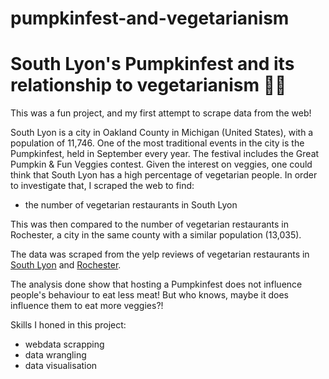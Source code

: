# pumpkinfest-and-vegetarianism

# South Lyon's Pumpkinfest and its relationship to vegetarianism 🎃:seedling:

This was a fun project, and my first attempt to scrape data from the web!

South Lyon is a city in Oakland County in Michigan (United States), with a population of 11,746. One of the most traditional events in the city is the Pumpkinfest, held in September every year. The festival includes the Great Pumpkin & Fun Veggies contest. Given the interest on veggies, one could think that South Lyon has a high percentage of vegetarian people. In order to investigate that, I scraped the web to find:
- the number of vegetarian restaurants in South Lyon

This was then compared to the number of vegetarian restaurants in Rochester, a city in the same county with a similar population (13,035).


The data was scraped from the yelp reviews of vegetarian restaurants in [South Lyon](https://www.yelp.com/search?find_desc=Vegetarian+Restaurants&find_loc=South+Lyon%2C+MI+48178%2C+United+States) and [Rochester](https://www.yelp.com/search?find_desc=Vegetarian+Restaurants&find_loc=Rochester%2C+MI%2C+United+States).

The analysis done show that hosting a Pumpkinfest does not influence people's behaviour to eat less meat! But who knows, maybe it does influence them to eat more veggies?!


Skills I honed in this project:
- webdata scrapping 
- data wrangling
- data visualisation
